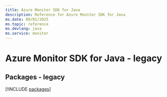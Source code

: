 ```yaml
---
title: Azure Monitor SDK for Java
description: Reference for Azure Monitor SDK for Java
ms.date: 09/01/2025
ms.topic: reference
ms.devlang: java
ms.service: monitor
---
```

# Azure Monitor SDK for Java - legacy
## Packages - legacy
[!INCLUDE [packages](monitor-index.md)]